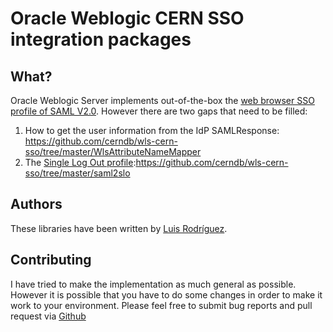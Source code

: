 # Oracle Weblogic CERN SSO integration packages

## What?

Oracle Weblogic Server implements out-of-the-box the [web browser SSO profile of SAML V2.0](http://docs.oasis-open.org/security/saml/Post2.0/sstc-saml-tech-overview-2.0-cd-02.html#5.1.Web%20Browser%20SSO%20Profile|outline). However there are two gaps that need to be filled:

1. How to get the user information from the IdP SAMLResponse: https://github.com/cerndb/wls-cern-sso/tree/master/WlsAttributeNameMapper
2. The [Single Log Out profile](http://docs.oasis-open.org/security/saml/Post2.0/sstc-saml-tech-overview-2.0-cd-02.html):https://github.com/cerndb/wls-cern-sso/tree/master/saml2slo

## Authors

These libraries have been written by [Luis Rodríguez](https://profiles.web.cern.ch/720335).

## Contributing

I have tried to make the implementation as much general as possible. However it is possible that you have to do some changes in order to make it work to your environment. Please feel free to submit bug reports and pull request via [Github](https://github.com/cerndb/wls-cern-sso)  
